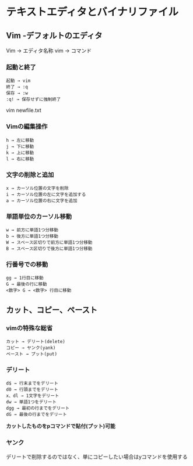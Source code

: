 # テキストエディタとバイナリファイル

## Vim -デフォルトのエディタ
Vim → エディタ名称
vim → コマンド

### 起動と終了
    起動 → vim
    終了 → :q
    保存 → :w
    :q! → 保存せずに強制終了
vim newfile.txt

### Vimの編集操作

    h → 左に移動
    j → 下に移動
    k → 上に移動
    l → 右に移動

### 文字の削除と追加
    x → カーソル位置の文字を削除
    i → カーソル位置の左に文字を追加する
    a → カーソル位置の右に文字を追加

### 単語単位のカーソル移動
    w → 前方に単語1つ分移動
    b → 後方に単語1つ分移動
    W → スペース区切りで前方に単語1つ分移動
    B → スペース区切りで後方に単語1つ分移動

### 行番号での移動
    gg → 1行目に移動
    G → 最後の行に移動
    <数字> G → <数字> 行目に移動

## カット、コピー、ペースト

### vimの特殊な総省
    カット → デリート(delete)
    コピー → ヤンク(yank)
    ペースト → プット(put)

### デリート
    d$ → 行末までをデリート
    d0 → 行頭までをデリート
    x、dl → 1文字をデリート
    dw → 単語1つをデリート
    dgg → 最初の行までをデリート
    dG → 最後の行までをデリート

**カットしたものをpコマンドで貼付(プット)可能**

### ヤンク
デリートで削除するのではなく、単にコピーしたい場合はyコマンドを使用する

